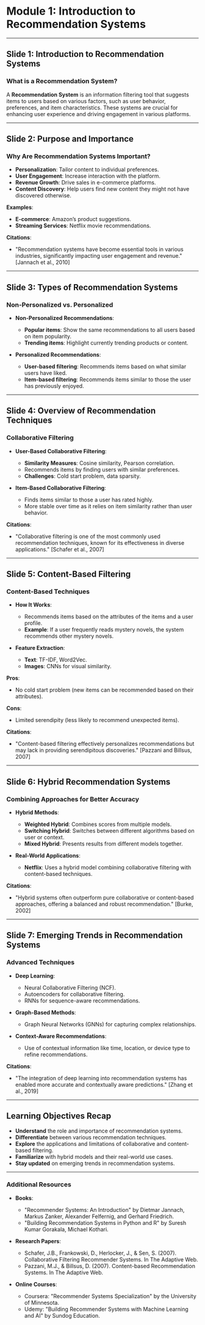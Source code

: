 
# Module 1: Introduction to Recommendation Systems

---

## Slide 1: Introduction to Recommendation Systems

### What is a Recommendation System?

A **Recommendation System** is an information filtering tool that suggests items to users based on various factors, such as user behavior, preferences, and item characteristics. These systems are crucial for enhancing user experience and driving engagement in various platforms.

---

## Slide 2: Purpose and Importance

### Why Are Recommendation Systems Important?

- **Personalization**: Tailor content to individual preferences.
- **User Engagement**: Increase interaction with the platform.
- **Revenue Growth**: Drive sales in e-commerce platforms.
- **Content Discovery**: Help users find new content they might not have discovered otherwise.

**Examples**:
- **E-commerce**: Amazon’s product suggestions.
- **Streaming Services**: Netflix movie recommendations.

**Citations**:
- "Recommendation systems have become essential tools in various industries, significantly impacting user engagement and revenue." [Jannach et al., 2010]

---

## Slide 3: Types of Recommendation Systems

### Non-Personalized vs. Personalized

- **Non-Personalized Recommendations**:
  - **Popular items**: Show the same recommendations to all users based on item popularity.
  - **Trending items**: Highlight currently trending products or content.

- **Personalized Recommendations**:
  - **User-based filtering**: Recommends items based on what similar users have liked.
  - **Item-based filtering**: Recommends items similar to those the user has previously enjoyed.

---

## Slide 4: Overview of Recommendation Techniques

### Collaborative Filtering

- **User-Based Collaborative Filtering**:
  - **Similarity Measures**: Cosine similarity, Pearson correlation.
  - Recommends items by finding users with similar preferences.
  - **Challenges**: Cold start problem, data sparsity.

- **Item-Based Collaborative Filtering**:
  - Finds items similar to those a user has rated highly.
  - More stable over time as it relies on item similarity rather than user behavior.

**Citations**:
- "Collaborative filtering is one of the most commonly used recommendation techniques, known for its effectiveness in diverse applications." [Schafer et al., 2007]

---

## Slide 5: Content-Based Filtering

### Content-Based Techniques

- **How It Works**: 
  - Recommends items based on the attributes of the items and a user profile.
  - **Example**: If a user frequently reads mystery novels, the system recommends other mystery novels.

- **Feature Extraction**:
  - **Text**: TF-IDF, Word2Vec.
  - **Images**: CNNs for visual similarity.

**Pros**:
- No cold start problem (new items can be recommended based on their attributes).

**Cons**:
- Limited serendipity (less likely to recommend unexpected items).

**Citations**:
- "Content-based filtering effectively personalizes recommendations but may lack in providing serendipitous discoveries." [Pazzani and Billsus, 2007]

---

## Slide 6: Hybrid Recommendation Systems

### Combining Approaches for Better Accuracy

- **Hybrid Methods**:
  - **Weighted Hybrid**: Combines scores from multiple models.
  - **Switching Hybrid**: Switches between different algorithms based on user or context.
  - **Mixed Hybrid**: Presents results from different models together.

- **Real-World Applications**:
  - **Netflix**: Uses a hybrid model combining collaborative filtering with content-based techniques.

**Citations**:
- "Hybrid systems often outperform pure collaborative or content-based approaches, offering a balanced and robust recommendation." [Burke, 2002]

---

## Slide 7: Emerging Trends in Recommendation Systems

### Advanced Techniques

- **Deep Learning**:
  - Neural Collaborative Filtering (NCF).
  - Autoencoders for collaborative filtering.
  - RNNs for sequence-aware recommendations.

- **Graph-Based Methods**:
  - Graph Neural Networks (GNNs) for capturing complex relationships.

- **Context-Aware Recommendations**:
  - Use of contextual information like time, location, or device type to refine recommendations.

**Citations**:
- "The integration of deep learning into recommendation systems has enabled more accurate and contextually aware predictions." [Zhang et al., 2019]

---

## Learning Objectives Recap

- **Understand** the role and importance of recommendation systems.
- **Differentiate** between various recommendation techniques.
- **Explore** the applications and limitations of collaborative and content-based filtering.
- **Familiarize** with hybrid models and their real-world use cases.
- **Stay updated** on emerging trends in recommendation systems.

---

### Additional Resources

- **Books**:
  - "Recommender Systems: An Introduction" by Dietmar Jannach, Markus Zanker, Alexander Felfernig, and Gerhard Friedrich.
  - "Building Recommendation Systems in Python and R" by Suresh Kumar Gorakala, Michael Kothari.

- **Research Papers**:
  - Schafer, J.B., Frankowski, D., Herlocker, J., & Sen, S. (2007). Collaborative Filtering Recommender Systems. In The Adaptive Web.
  - Pazzani, M.J., & Billsus, D. (2007). Content-based Recommendation Systems. In The Adaptive Web.

- **Online Courses**:
  - Coursera: "Recommender Systems Specialization" by the University of Minnesota.
  - Udemy: "Building Recommender Systems with Machine Learning and AI" by Sundog Education.

